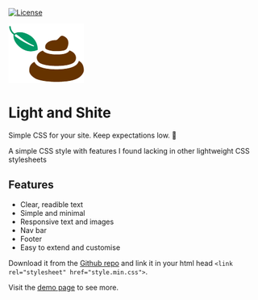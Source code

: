 [![License](https://img.shields.io/badge/license-MIT-green.svg)](https://github.com/alexjj/alexjj.com/blob/master/LICENSE)

![alt logo](https://github.com/alexjj/light-and-shite/blob/master/logo.png?raw=true)

# Light and Shite
Simple CSS for your site. Keep expectations low. :shit: 

A simple CSS style with features I found lacking in other lightweight CSS stylesheets

## Features

* Clear, readible text
* Simple and minimal
* Responsive text and images
* Nav bar
* Footer
* Easy to extend and customise

Download it from the [Github repo](https://github.com/alexjj/light-and-shite/releases/latest)
and link it in your html head `<link rel="stylesheet" href="style.min.css">`.

Visit the [demo page](https://alexjj.github.io/light-and-shite/) to see more.



